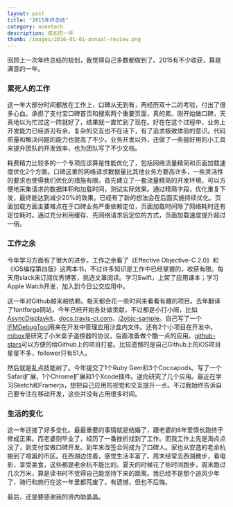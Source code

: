 ```yaml
---
layout: post
title: "2015年终总结"
category: nonetech
description: 成长的一年
thumb: /images/2016-01-01-annual-review.png
---
```


回顾上一次年终总结的规划，我觉得自己多数都做到了。2015有不少收获，算是满意的一年。

### 累死人的工作

这一年大部分时间都放在工作上，口碑从无到有，再经历双十二的考验，付出了很多心血。承担了支付宝口碑首页和搜索两个重要页面，真的累。刚开始做口碑，天真地以为忙过这一阵就好了，结果就一直忙到了现在。好在在这个过程中，业务上开发能力已经游刃有余，复杂的交互也不在话下，有了追求极致体验的意识。代码质量和解决问题的能力也提高了不少。业务开发以外，还做了一些挺好用的小工具来提升团队的开发效率，也为团队写了不少文档。

耗费精力比较多的一个专项应该算是性能优化了，包括网络流量精简和页面加载速度优化2个方面。口碑这里的网络请求数据量比其他业务方要高许多，一些灵活性的要求也使得我们优化的措施有限。首先建立了一套流量精简的开发环境，可以方便地采集请求的数据体积和加载时间，测试实际效果。通过精简字段，优化重复下发，最终能达到减少20%的效果。已经有了新的想法会在后面实施持续优化。页面加载方面主要难点在于口碑业务严重依赖定位，页面加载时间除了网络耗时还有定位耗时。通过充分利用缓存、先网络请求后定位的方式，页面加载速度提升超过一倍。

### 工作之余

今年学习方面有了很大的进步。工作之余看了《Effective Objective-C 2.0》和《iOS编程第四版》这两本书，不过许多知识是工作中已经掌握的，收获有限。每天用slack来订阅优秀博客，挑选文章阅读。学习Swift，上架了应用课本；学习Apple Watch开发，加入到今日公交应用中。

这一年对Github越来越依赖。每天都会花一些时间来看看有趣的项目。去年翻译了fontforge网站，今年已经开始各处做贡献，不过都是小打小闹，比如[AsyncDisplaykit](https://github.com/facebook/AsyncDisplayKit)、[docs.travis-ci.com](https://github.com/travis-ci/docs-travis-ci-com)、[j2objc-sample](https://github.com/tomball/j2objc-sample-reversi)。自己写了一个[IFMDebugTool](https://github.com/JohnWong/IFMDebugTool)用来在开发中管理应用沙盒内文件。还有2个小项目在开发中。[mibox](https://github.com/JohnWong/mibox)是研究了小米盒子遥控器的协议，后面准备做个酷一点的应用。[github-stars](https://github.com/JohnWong/github-stars)可以方便的给Github上的项目打星。比较遗憾的是自己Github上的iOS项目星星不多，follower只有51人。

然后就是乱点技能树了。今年提交了1个Ruby Gem和3个Cocoapods。写了一个Safari扩展，1个Chrome扩展和1个Xcode插件。逆向研究了几个应用。最近在学习Sketch和Framerjs，想把自己应用的视觉和交互提升一点。不过我始终告诉自己要专注在移动开发，这些并没有占用很多时间。

### 生活的变化

这一年迎接了好多变化。最最重要的事情就是结婚了，跟老婆的6年爱情长跑终于修成正果。而老婆则毕业了，经历了一番挫折找到了工作。而我工作上先是淘点点没了，到支付宝做口碑开发。到年末改签合同成为了口碑人。家也从安逸的老余杭搬到了喧嚣的市区。在西湖边住着，感觉生活丰富了。周末经常去西湖散步，看电影，享受美食，这些都是老余杭不能比的。夏天的时候花了些时间跑步，周末跑过几次万米，算是读书时不觉得自己能坚持下来的距离。我已经不是那个追风少年了，骑行和旅行在这一年里都荒废了。有遗憾，但也不后悔。

最后，还是要感谢我的贤内助晶晶。
